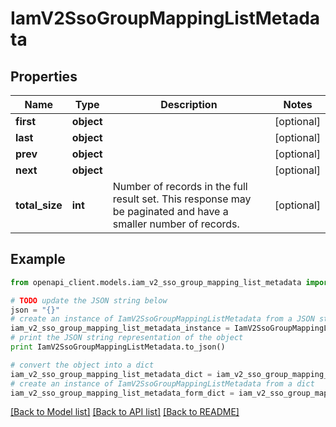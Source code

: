 # IamV2SsoGroupMappingListMetadata


## Properties
Name | Type | Description | Notes
------------ | ------------- | ------------- | -------------
**first** | **object** |  | [optional] 
**last** | **object** |  | [optional] 
**prev** | **object** |  | [optional] 
**next** | **object** |  | [optional] 
**total_size** | **int** | Number of records in the full result set. This response may be paginated and have a smaller number of records. | [optional] 

## Example

```python
from openapi_client.models.iam_v2_sso_group_mapping_list_metadata import IamV2SsoGroupMappingListMetadata

# TODO update the JSON string below
json = "{}"
# create an instance of IamV2SsoGroupMappingListMetadata from a JSON string
iam_v2_sso_group_mapping_list_metadata_instance = IamV2SsoGroupMappingListMetadata.from_json(json)
# print the JSON string representation of the object
print IamV2SsoGroupMappingListMetadata.to_json()

# convert the object into a dict
iam_v2_sso_group_mapping_list_metadata_dict = iam_v2_sso_group_mapping_list_metadata_instance.to_dict()
# create an instance of IamV2SsoGroupMappingListMetadata from a dict
iam_v2_sso_group_mapping_list_metadata_form_dict = iam_v2_sso_group_mapping_list_metadata.from_dict(iam_v2_sso_group_mapping_list_metadata_dict)
```
[[Back to Model list]](../ccloud/README.md#documentation-for-models) [[Back to API list]](../ccloud/README.md#documentation-for-api-endpoints) [[Back to README]](../ccloud/README.md)


